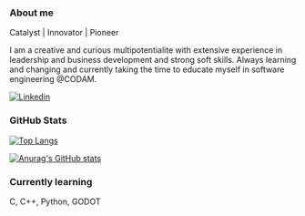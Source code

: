 ### About me

Catalyst | Innovator | Pioneer

I am a creative and curious multipotentialite with extensive experience in leadership and business development and strong soft skills. Always learning and changing and currently taking the time to educate myself in software engineering @CODAM. 

[![Linkedin](https://img.shields.io/badge/-carlowesseling-blue?style=flat&logo=Linkedin&logoColor=white)](https://www.linkedin.com/in/carlo-wesseling-19b7a0b/)

### GitHub Stats

[![Top Langs](https://github-readme-stats.vercel.app/api/top-langs/?username=winglessOracle&layout=compact&theme=dark)](https://github.com/anuraghazra/github-readme-stats)

[![Anurag's GitHub stats](https://github-readme-stats.vercel.app/api?username=winglessOracle&show_icons=true&theme=dark)](https://github.com/anuraghazra/github-readme-stats)

### Currently learning
C, C++, Python, GODOT
